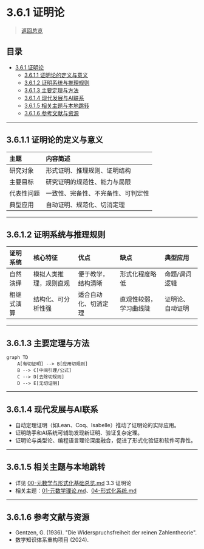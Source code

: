 # 3.6.1 证明论

> [返回总览](../00-元数学与形式化基础总览.md)

## 目录
- [3.6.1 证明论](#361-证明论)
  - [3.6.1.1 证明论的定义与意义](#3611-证明论的定义与意义)
  - [3.6.1.2 证明系统与推理规则](#3612-证明系统与推理规则)
  - [3.6.1.3 主要定理与方法](#3613-主要定理与方法)
  - [3.6.1.4 现代发展与AI联系](#3614-现代发展与ai联系)
  - [3.6.1.5 相关主题与本地跳转](#3615-相关主题与本地跳转)
  - [3.6.1.6 参考文献与资源](#3616-参考文献与资源)

---

## 3.6.1.1 证明论的定义与意义

| 主题         | 内容简述 |
|:------------|:---------|
| 研究对象     | 形式证明、推理规则、证明结构 |
| 主要目标     | 研究证明的规范性、能力与局限 |
| 代表性问题   | 一致性、完备性、不完备性、可判定性 |
| 典型应用     | 自动证明、规范化、切消定理 |

---

## 3.6.1.2 证明系统与推理规则

| 证明系统     | 核心特征             | 优点                   | 缺点                   | 典型应用         |
|:------------|:--------------------|:----------------------|:----------------------|:----------------|
| 自然演绎     | 模拟人类推理，规则直观 | 便于教学，结构清晰      | 形式化程度略低         | 命题/谓词逻辑     |
| 相继式演算   | 结构化、可分析性强     | 适合自动化、切消定理     | 直观性较弱，学习曲线陡  | 证明论、自动证明 |

---

## 3.6.1.3 主要定理与方法

```mermaid
graph TD
    A[有切证明] --> B[应用切规则]
    B --> C[中间引理/公式]
    C --> D[去除切规则]
    D --> E[无切证明]
```

---

## 3.6.1.4 现代发展与AI联系

- 自动定理证明（如Lean、Coq、Isabelle）推动了证明论的实际应用。
- 证明助手和AI系统可辅助发现新证明、验证复杂定理。
- 证明论与类型论、编程语言理论深度融合，促进了形式化验证和软件可靠性。

---

## 3.6.1.5 相关主题与本地跳转
- 详见 [00-元数学与形式化基础总览.md](../00-元数学与形式化基础总览.md) 3.3 证明论
- 相关主题：[01-元数学理论.md](01-元数学理论.md)、[04-形式化系统.md](04-形式化系统.md)

---

## 3.6.1.6 参考文献与资源
- Gentzen, G. (1936). "Die Widerspruchsfreiheit der reinen Zahlentheorie".
- 数学知识体系重构项目 (2024).

